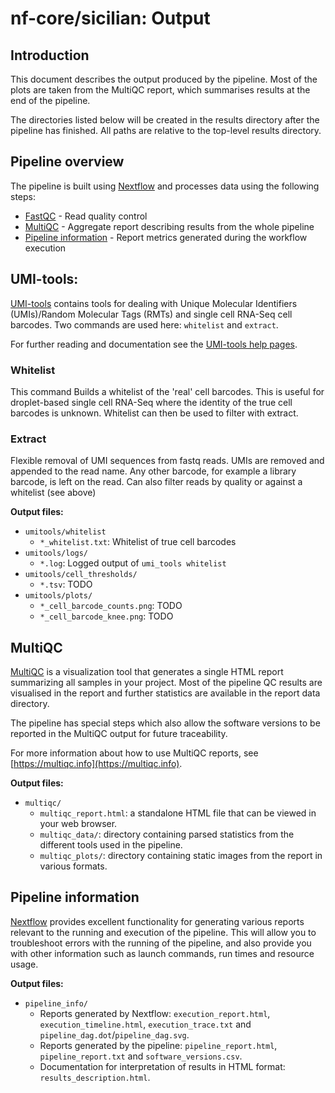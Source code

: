 # nf-core/sicilian: Output

## Introduction

This document describes the output produced by the pipeline. Most of the plots are taken from the MultiQC report, which summarises results at the end of the pipeline.

The directories listed below will be created in the results directory after the pipeline has finished. All paths are relative to the top-level results directory.

<!-- TODO nf-core: Write this documentation describing your workflow's output -->

## Pipeline overview

The pipeline is built using [Nextflow](https://www.nextflow.io/)
and processes data using the following steps:

* [FastQC](#fastqc) - Read quality control
* [MultiQC](#multiqc) - Aggregate report describing results from the whole pipeline
* [Pipeline information](#pipeline-information) - Report metrics generated during the workflow execution

## UMI-tools:

[UMI-tools](https://github.com/CGATOxford/UMI-tools) contains tools for dealing with Unique Molecular Identifiers (UMIs)/Random Molecular Tags (RMTs) and single cell RNA-Seq cell barcodes. Two commands are used here: `whitelist` and `extract`.

For further reading and documentation see the [UMI-tools help pages](https://umi-tools.readthedocs.io/en/latest/).

### Whitelist

This command Builds a whitelist of the 'real' cell barcodes.
This is useful for droplet-based single cell RNA-Seq where the identity of the true cell barcodes is unknown. Whitelist can then be used to filter with extract.

### Extract

Flexible removal of UMI sequences from fastq reads.
UMIs are removed and appended to the read name. Any other barcode, for example a library barcode, is left on the read. Can also filter reads by quality or against a whitelist (see above)

**Output files:**

* `umitools/whitelist`
  * `*_whitelist.txt`: Whitelist of true cell barcodes
* `umitools/logs/`
  * `*.log`: Logged output of `umi_tools whitelist`
* `umitools/cell_thresholds/`
  * `*.tsv`: TODO
* `umitools/plots/`
  * `*_cell_barcode_counts.png`: TODO
  * `*_cell_barcode_knee.png`: TODO



## MultiQC

[MultiQC](http://multiqc.info) is a visualization tool that generates a single HTML report summarizing all samples in your project. Most of the pipeline QC results are visualised in the report and further statistics are available in the report data directory.

The pipeline has special steps which also allow the software versions to be reported in the MultiQC output for future traceability.

For more information about how to use MultiQC reports, see [https://multiqc.info](https://multiqc.info).

**Output files:**

* `multiqc/`
  * `multiqc_report.html`: a standalone HTML file that can be viewed in your web browser.
  * `multiqc_data/`: directory containing parsed statistics from the different tools used in the pipeline.
  * `multiqc_plots/`: directory containing static images from the report in various formats.

## Pipeline information

[Nextflow](https://www.nextflow.io/docs/latest/tracing.html) provides excellent functionality for generating various reports relevant to the running and execution of the pipeline. This will allow you to troubleshoot errors with the running of the pipeline, and also provide you with other information such as launch commands, run times and resource usage.

**Output files:**

* `pipeline_info/`
  * Reports generated by Nextflow: `execution_report.html`, `execution_timeline.html`, `execution_trace.txt` and `pipeline_dag.dot`/`pipeline_dag.svg`.
  * Reports generated by the pipeline: `pipeline_report.html`, `pipeline_report.txt` and `software_versions.csv`.
  * Documentation for interpretation of results in HTML format: `results_description.html`.
